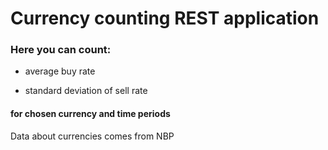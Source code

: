 # Currency counting REST application

### Here you can count: 

- average buy rate

- standard deviation of sell rate

#### for chosen currency and time periods

Data about currencies comes from NBP
